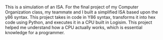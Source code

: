 This is a simulation of an ISA. For the final project of my Computer Organization class, my teammate and I built a simplified ISA based upon the y86 syntax. This project takes in code in Y86 syntax, transforms it into hex code using Python, and executes it in a CPU built in Logisim. This project helped me understand how a CPU actually works, which is essential knowledge for a programmer. 

